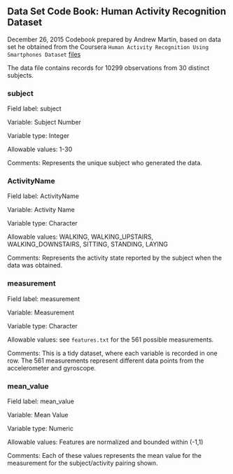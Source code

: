 ## Data Set Code Book: Human Activity Recognition Dataset


December 26, 2015
Codebook prepared by Andrew Martin, based on data set he obtained from the Coursera `Human Activity Recognition Using Smartphones Dataset` [files](
https://d396qusza40orc.cloudfront.net/getdata%2Fprojectfiles%2FUCI%20HAR%20Dataset.zip)

The data file contains records for 10299 observations from 30 distinct subjects.


### subject
Field label: subject

Variable: Subject Number

Variable type: Integer

Allowable values: 1-30

Comments: Represents the unique subject who generated the data.


### ActivityName
Field label: ActivityName

Variable: Activity Name

Variable type: Character

Allowable values: WALKING, WALKING_UPSTAIRS, WALKING_DOWNSTAIRS, SITTING, STANDING, LAYING

Comments: Represents the activity state reported by the subject when the data was obtained.


### measurement
Field label: measurement

Variable: Measurement

Variable type: Character

Allowable values: see `features.txt` for the 561 possible measurements.

Comments: This is a tidy dataset, where each variable is recorded in one row.  The 561 measurements represent different data points from the accelerometer and gyroscope.


### mean_value
Field label: mean_value

Variable: Mean Value

Variable type: Numeric

Allowable values: Features are normalized and bounded within (-1,1)

Comments: Each of these values represents the mean value for the measurement for the subject/activity pairing shown.  

